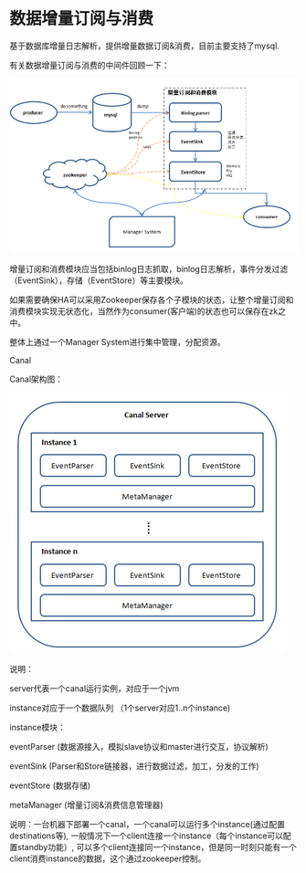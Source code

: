 # 数据增量订阅与消费

基于数据库增量日志解析，提供增量数据订阅&消费，目前主要支持了mysql.

有关数据增量订阅与消费的中间件回顾一下：

![](/binlog_zookeeper.png)

增量订阅和消费模块应当包括binlog日志抓取，binlog日志解析，事件分发过滤（EventSink），存储（EventStore）等主要模块。

如果需要确保HA可以采用Zookeeper保存各个子模块的状态，让整个增量订阅和消费模块实现无状态化，当然作为consumer\(客户端\)的状态也可以保存在zk之中。

整体上通过一个Manager System进行集中管理，分配资源。

Canal

Canal架构图：

![](/canal_mananger.png)

说明：

server代表一个canal运行实例，对应于一个jvm

instance对应于一个数据队列 （1个server对应1..n个instance\)

instance模块：

eventParser \(数据源接入，模拟slave协议和master进行交互，协议解析\)

eventSink \(Parser和Store链接器，进行数据过滤，加工，分发的工作\)

eventStore \(数据存储\)

metaManager \(增量订阅&消费信息管理器\)

说明：一台机器下部署一个canal，一个canal可以运行多个instance\(通过配置destinations等\), 一般情况下一个client连接一个instance（每个instance可以配置standby功能）, 可以多个client连接同一个instance，但是同一时刻只能有一个client消费instance的数据，这个通过zookeeper控制。

